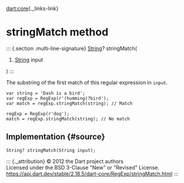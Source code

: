 [dart:core](../../dart-core/dart-core-library){._links-link}

stringMatch method
==================

::: {.section .multi-line-signature}
[String](../string-class)? stringMatch(

1.  [String](../string-class) input

)
:::

The substring of the first match of this regular expression in `input`.

``` {.language-dart data-language="dart"}
var string = 'Dash is a bird';
var regExp = RegExp(r'(humming)?bird');
var match = regExp.stringMatch(string); // Match

regExp = RegExp(r'dog');
match = regExp.stringMatch(string); // No match
```

Implementation {#source}
--------------

``` {.language-dart data-language="dart"}
String? stringMatch(String input);
```

::: {._attribution}
© 2012 the Dart project authors\
Licensed under the BSD 3-Clause \"New\" or \"Revised\" License.\
<https://api.dart.dev/stable/2.18.5/dart-core/RegExp/stringMatch.html>
:::
